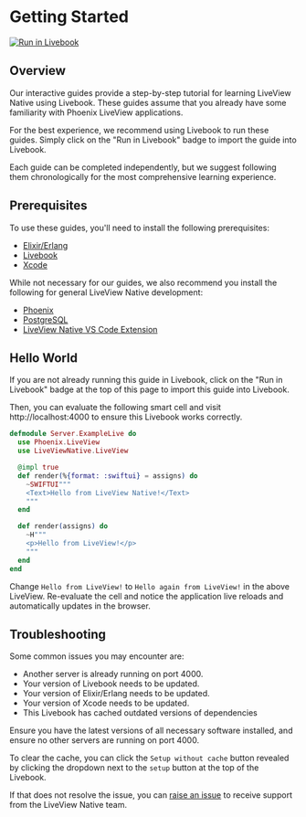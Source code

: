 # Getting Started

[![Run in Livebook](https://livebook.dev/badge/v1/blue.svg)](https://livebook.dev/run?url=https%3A%2F%2Fraw.githubusercontent.com%2Fliveview-native%2Flive_view_native%2Fmain%2Fguides%2Fnotebooks%getting-started.livemd)

## Overview

Our interactive guides provide a step-by-step tutorial for learning LiveView Native using Livebook. These guides assume that you already have some familiarity with Phoenix LiveView applications.

For the best experience, we recommend using Livebook to run these guides. Simply click on the "Run in Livebook" badge to import the guide into Livebook.

Each guide can be completed independently, but we suggest following them chronologically for the most comprehensive learning experience.

## Prerequisites

To use these guides, you'll need to install the following prerequisites:

* [Elixir/Erlang](https://elixir-lang.org/install.html)
* [Livebook](https://livebook.dev/)
* [Xcode](https://developer.apple.com/xcode/)

While not necessary for our guides, we also recommend you install the following for general LiveView Native development:

* [Phoenix](https://hexdocs.pm/phoenix/installation.html)
* [PostgreSQL](https://www.postgresql.org/download/)
* [LiveView Native VS Code Extension](https://github.com/liveview-native/liveview-native-vscode)

## Hello World

If you are not already running this guide in Livebook, click on the "Run in Livebook" badge at the top of this page to import this guide into Livebook.

Then, you can evaluate the following smart cell and visit http://localhost:4000 to ensure this Livebook works correctly.

<!-- livebook:{"attrs":"e30","chunks":[[0,109],[111,306],[419,45],[466,63]],"kind":"Elixir.KinoLiveViewNative","livebook_object":"smart_cell"} -->

```elixir
defmodule Server.ExampleLive do
  use Phoenix.LiveView
  use LiveViewNative.LiveView

  @impl true
  def render(%{format: :swiftui} = assigns) do
    ~SWIFTUI"""
    <Text>Hello from LiveView Native!</Text>
    """
  end

  def render(assigns) do
    ~H"""
    <p>Hello from LiveView!</p>
    """
  end
end
```

Change `Hello from LiveView!` to `Hello again from LiveView!` in the above LiveView. Re-evaluate the cell and notice the application live reloads and automatically updates in the browser.

## Troubleshooting

Some common issues you may encounter are:

* Another server is already running on port 4000.
* Your version of Livebook needs to be updated.
* Your version of Elixir/Erlang needs to be updated.
* Your version of Xcode needs to be updated.
* This Livebook has cached outdated versions of dependencies

Ensure you have the latest versions of all necessary software installed, and ensure no other servers are running on port 4000.

To clear the cache, you can click the `Setup without cache` button revealed by clicking the dropdown next to the `setup` button at the top of the Livebook.

If that does not resolve the issue, you can [raise an issue](https://github.com/liveview-native/live_view_native/issues/new) to receive support from the LiveView Native team.

